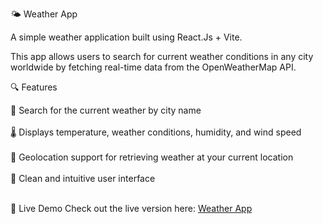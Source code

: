 🌤️ Weather App

A simple weather application built using React.Js + Vite.

This app allows users to search for current weather conditions in any city worldwide by fetching real-time data from the OpenWeatherMap API.

🔍 Features

🔎 Search for the current weather by city name <br></br>
🌡️ Displays temperature, weather conditions, humidity, and wind speed <br></br>
📍 Geolocation support for retrieving weather at your current location <br></br>
🎨 Clean and intuitive user interface <br></br>


🚀 Live Demo
Check out the live version here: [Weather App](https://luis-troccoli.github.io/weather-app/)
